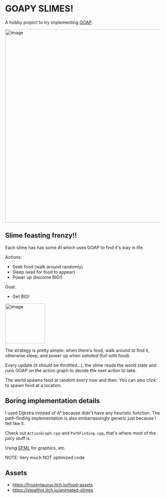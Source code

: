 # GOAPY SLIMES!

A hobby project to try implementing [GOAP](http://alumni.media.mit.edu/~jorkin/goap.html).

<img width="624" alt="image" src="https://user-images.githubusercontent.com/1648852/222326840-e0bcf5bb-b057-477f-a1bf-e7f0a7409a2f.png">

## Slime feasting frenzy!!

Each slime has has some AI which uses GOAP to find it's way in life.

Actions:
- Seek food (walk around randomly)
- Sleep (wait for food to appear)
- Power up (become BIG!)

Goal:
- Get BIG!

<img width="129" alt="image" src="https://user-images.githubusercontent.com/1648852/222328697-673b6626-8609-4683-9f46-69000b26c608.png">

The strategy is pretty simple: when there's food, walk around to find it, otherwise sleep, and power up when *satiated* (full with food).

Every update (it should be throttled...), the slime reads the world state and runs GOAP on the action graph to decide the next action to take.

The world spawns food at random every now and then. You can also click to spawn food at a location.

## Boring implementation details

I used Dijkstra instead of A* because didn't have any heuristic function. The path-finding implementation is also embarrassingly generic just because I felt like it.

Check out `ActionGraph.cpp` and `PathFinding.cpp`, that's where most of the juicy stuff is.

Using [SFML](https://www.sfml-dev.org/index.php) for graphics, etc.

NOTE: Very much NOT optimized code

## Assets

- https://frozentaurus.itch.io/food-assets
- https://stealthix.itch.io/animated-slimes
